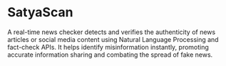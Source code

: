 # SatyaScan
A real-time news checker detects and verifies the authenticity of news articles or social media content using Natural Language Processing and fact-check APIs. It helps identify misinformation instantly, promoting accurate information sharing and combating the spread of fake news.

